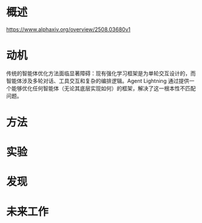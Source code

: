 
# 概述

https://www.alphaxiv.org/overview/2508.03680v1

# 动机

传统的智能体优化方法面临显著障碍：现有强化学习框架是为单轮交互设计的，而智能体涉及多轮对话、工具交互和复杂的编排逻辑。Agent Lightning 通过提供一个能够优化任何智能体（无论其底层实现如何）的框架，解决了这一根本性不匹配问题。

# 方法



# 实验



# 发现



# 未来工作